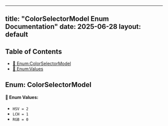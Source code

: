 <!-- Formatted by A³BS formatter.py -->
<!-- Generated by A³BS document.py -->
---
title: "ColorSelectorModel Enum Documentation"
date: 2025-06-28
layout: default
---

## Table of Contents
- [🔧 Enum:ColorSelectorModel](#enum-colorselectormodel)
- [🔧 Enum:Values](#enum-values)
## Enum: ColorSelectorModel
#### 📝 Enum Values:
<a name="enum-values"></a>
  - `HSV = 2`
  - `LCH = 1`
  - `RGB = 0`